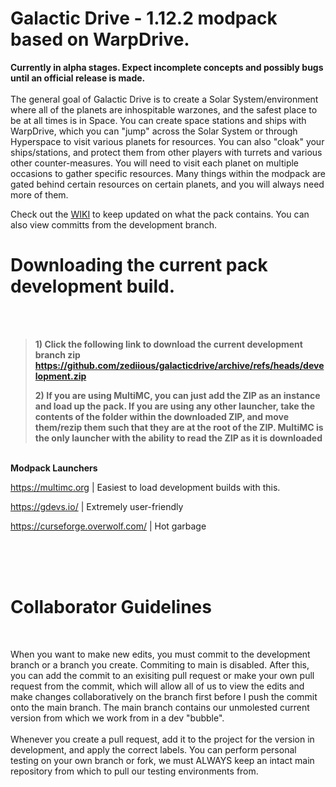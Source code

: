 # Galactic Drive - 1.12.2 modpack based on WarpDrive.

**Currently in alpha stages. Expect incomplete concepts and possibly bugs until an official release is made.**
<br />
<br />
The general goal of Galactic Drive is to create a Solar System/environment where all of the planets are inhospitable warzones, and the safest place to be at all times is in Space. You can create space stations and ships with WarpDrive, which you can "jump" across the Solar System or through Hyperspace to visit various planets for resources. You can also "cloak" your ships/stations, and protect them from other players with turrets and various other counter-measures. You will need to visit each planet on multiple occasions to gather specific resources. Many things within the modpack are gated behind certain resources on certain planets, and you will always need more of them. 

Check out the [WIKI](https://github.com/zediious/galacticdrive/wiki) to keep updated on what the pack contains. You can also view committs from the development branch.

# Downloading the current pack development build. 

<br />
<br />

> **1) Click the following link to download the current development branch zip https://github.com/zediious/galacticdrive/archive/refs/heads/development.zip**
> 
> **2) If you are using MultiMC, you can just add the ZIP as an instance and load up the pack. If you are using any other launcher, take the contents of the
> folder within the downloaded ZIP, and move them/rezip them such that they are at the root of the ZIP. MultiMC is the only launcher with the ability to read the ZIP
> as it is downloaded**

<br />**Modpack Launchers**

https://multimc.org | Easiest to load development builds with this.

https://gdevs.io/ | Extremely user-friendly

https://curseforge.overwolf.com/ | Hot garbage

<br />
<br />
<br />

# Collaborator Guidelines
<br />

When you want to make new edits, you must commit to the development branch or a branch you create. Commiting to main is disabled. After this, you can add the commit to an exisiting pull request or make your own pull request from the commit, which will allow all of us to view the edits and make changes collaboratively on the branch first before I push the commit onto the main branch. The main branch contains our unmolested current version from which we work from in a dev "bubble".
<br /><br />
Whenever you create a pull request, add it to the project for the version in development, and apply the correct labels. You can perform personal testing on your own branch or fork, we must ALWAYS keep an intact main repository from which to pull our testing environments from.

